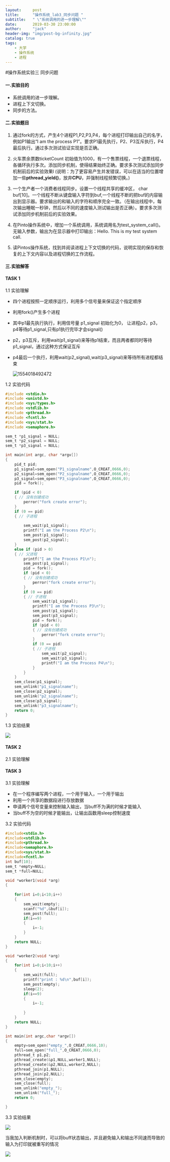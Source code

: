 ```yaml
---
layout:     post
title:      "操作系统_lab3_同步问题 "
subtitle:   " \"系统调用的进一步理解\""
date:       2019-03-30 23:00:00
author:     "jack"
header-img: "img/post-bg-infinity.jpg"
catalog: true
tags:
    - 大学
    - 操作系统
    - 进程
---
```




#操作系统实验三 同步问题   


#### 一.实验目的

- 系统调用的进一步理解。
- 进程上下文切换。
- 同步的方法。

#### 二.实验题目

1. 通过fork的方式，产生4个进程P1,P2,P3,P4，每个进程打印输出自己的名字，例如P1输出“I am the process P1”。要求P1最先执行，P2、P3互斥执行，P4最后执行。通过多次测试验证实现是否正确。

   

2. 火车票余票数ticketCount 初始值为1000，有一个售票线程，一个退票线程，各循环执行多次。添加同步机制，使得结果始终正确。要求多次测试添加同步机制前后的实验效果l  (说明：为了更容易产生并发错误，可以在适当的位置增加一些**pthread_yield()**，放弃**CPU**，并强制线程频繁切换。)

   

3. 一个生产者一个消费者线程同步。设置一个线程共享的缓冲区， char buf[10]。一个线程不断从键盘输入字符到buf,一个线程不断的把buf的内容输出到显示器。要求输出的和输入的字符和顺序完全一致。（在输出线程中，每次输出睡眠一秒钟，然后以不同的速度输入测试输出是否正确）。要求多次测试添加同步机制前后的实验效果。

   

4. 在Pinto操作系统中，增加一个系统调用，系统调用名为test_system_call()。无输入参数，输出为在显示器中打印输出：Hello. This is my test system call. 

   

5. 读Pintos操作系统，找到并阅读进程上下文切换的代码，说明实现的保存和恢复的上下文内容以及进程切换的工作流程。

#### 三.实验解答

#### TASK 1 

1.1 实验理解

- 四个进程按照一定顺序运行，利用多个信号量来保证这个指定顺序

- 利用fork()产生多个进程

- 其中p1最先执行执行，利用信号量 p1_signal 初始化为0， 让进程p2，p3，p4等待p1_signal,只有p1执行完毕才会signal()

- p2，p3互斥，利用wait(p1_signal)来等待p1结束，而且两者都同时等待p1_signal，通过这种方式保证互斥

- p4最后一个执行，利用wait(p2_signal),wait(p3_signal)来等待所有进程都结束

  ![1554018492472](C:\Users\11788\AppData\Roaming\Typora\typora-user-images\1554018492472.png)

  

1.2 实验代码

```c
#include <stdio.h>
#include <unistd.h>
#include <sys/types.h>
#include <stdlib.h>
#include <pthread.h>
#include <fcntl.h>
#include <sys/stat.h>
#include <semaphore.h>

sem_t *p1_signal = NULL;
sem_t *p2_signal = NULL;
sem_t *p3_signal = NULL;

int main(int argc, char *argv[])
{
    pid_t pid;
    p1_signal=sem_open("P1_signalname",O_CREAT,0666,0);
	p2_signal=sem_open("P2_signalname",O_CREAT,0666,0);
	p3_signal=sem_open("P3_signalname",O_CREAT,0666,0);
    pid = fork();

    if (pid < 0)
    { // 没有创建成功
        perror("fork create error");
    }
    if (0 == pid)
    { // 子进程
        
        sem_wait(p1_signal);
        printf("I am the Process P2\n");
        sem_post(p1_signal);
        sem_post(p2_signal);
    }
    else if (pid > 0)
    { // 父进程
        printf("I am the Process P1\n");
        sem_post(p1_signal);
        pid = fork();
        if (pid < 0)
        { // 没有创建成功
            perror("fork create error");
        }
        if (0 == pid)
        { // 子进程
            sem_wait(p1_signal);
            printf("I am the Process P3\n");
            sem_post(p1_signal);
            sem_post(p3_signal);
            pid = fork();
            if (pid < 0)
            { // 没有创建成功
                perror("fork create error");
            }
            if (0 == pid)
            { // 子进程
                sem_wait(p2_signal);
                sem_wait(p3_signal);
                printf("I am the Process P4\n");
            }
        }
    }
    sem_close(p1_signal);
    sem_unlink("p1_signalname");
    sem_close(p2_signal);
    sem_unlink("p2_signalname");
    sem_close(p3_signal);
    sem_unlink("p3_signalname");
    return 0;
}
```

1.3 实验结果

![](https://ws1.sinaimg.cn/large/007bgNxTly1g1m0014xv0j30zq0adwg3.jpg)

#### TASK 2

2.1 实验理解

#### TASK 3

3.1 实验理解

- 在一个程序编写两个进程，一个用于输入，一个用于输出
- 利用一个共享的数据段进行存放数据
- 申请两个信号变量来控制输入输出，当buff不为满的时候才能输入
- 当buff不为空的时候才能输出，让输出函数用sleep控制速度

3.2 实验代码

```c
#include<stdio.h>
#include<stdlib.h>
#include<pthread.h>
#include<semaphore.h>
#include<sys/stat.h>
#include<fcntl.h>
int buf[10];
sem_t *empty=NULL;
sem_t *full=NULL;

void *worker1(void *arg)
{
	
	for(int i=0;i<10;i++)
	{
		sem_wait(empty);
		scanf("%d",&buf[i]);
		sem_post(full);
		if(i==9)
		{
			i=-1;
		}
	}	
	return NULL;
}

void *worker2(void *arg)
{
	for(int i=0;i<10;i++)
	{
		sem_wait(full);
		printf("print : %d\n",buf[i]);
		sem_post(empty);
		sleep(2);
		if(i==9)
		{  
			i=-1;
		
		}
	}	
	return NULL;
}

int main(int argc,char *argv[])
{
	empty=sem_open("empty_",O_CREAT,0666,10);
	full=sem_open("full_",O_CREAT,0666,0);
	pthread_t p1,p2;
	pthread_create(&p1,NULL,worker1,NULL);
	pthread_create(&p2,NULL,worker2,NULL);
	pthread_join(p1,NULL);
	pthread_join(p2,NULL);
	sem_close(empty);
	sem_close(full);
	sem_unlink("empty_");
	sem_unlink("full_");
	return 0;

}
```

3.3 实验结果

![](https://ws1.sinaimg.cn/large/007bgNxTly1g1m0g2z3q9j30x20iijs2.jpg)

当我加入判断机制时，可以将buff状态输出，并且避免输入和输出不同速而导致的输入为打印就被重写的情况

![](https://ws1.sinaimg.cn/large/007bgNxTly1g1m0o4dy93j30dt07egll.jpg)

